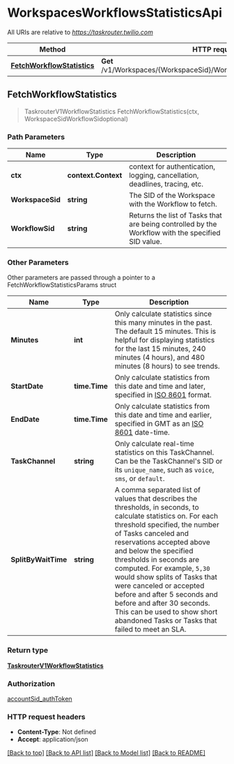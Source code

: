 # WorkspacesWorkflowsStatisticsApi

All URIs are relative to *https://taskrouter.twilio.com*

Method | HTTP request | Description
------------- | ------------- | -------------
[**FetchWorkflowStatistics**](WorkspacesWorkflowsStatisticsApi.md#FetchWorkflowStatistics) | **Get** /v1/Workspaces/{WorkspaceSid}/Workflows/{WorkflowSid}/Statistics | 



## FetchWorkflowStatistics

> TaskrouterV1WorkflowStatistics FetchWorkflowStatistics(ctx, WorkspaceSidWorkflowSidoptional)





### Path Parameters


Name | Type | Description
------------- | ------------- | -------------
**ctx** | **context.Context** | context for authentication, logging, cancellation, deadlines, tracing, etc.
**WorkspaceSid** | **string** | The SID of the Workspace with the Workflow to fetch.
**WorkflowSid** | **string** | Returns the list of Tasks that are being controlled by the Workflow with the specified SID value.

### Other Parameters

Other parameters are passed through a pointer to a FetchWorkflowStatisticsParams struct


Name | Type | Description
------------- | ------------- | -------------
**Minutes** | **int** | Only calculate statistics since this many minutes in the past. The default 15 minutes. This is helpful for displaying statistics for the last 15 minutes, 240 minutes (4 hours), and 480 minutes (8 hours) to see trends.
**StartDate** | **time.Time** | Only calculate statistics from this date and time and later, specified in [ISO 8601](https://en.wikipedia.org/wiki/ISO_8601) format.
**EndDate** | **time.Time** | Only calculate statistics from this date and time and earlier, specified in GMT as an [ISO 8601](https://en.wikipedia.org/wiki/ISO_8601) date-time.
**TaskChannel** | **string** | Only calculate real-time statistics on this TaskChannel. Can be the TaskChannel's SID or its `unique_name`, such as `voice`, `sms`, or `default`.
**SplitByWaitTime** | **string** | A comma separated list of values that describes the thresholds, in seconds, to calculate statistics on. For each threshold specified, the number of Tasks canceled and reservations accepted above and below the specified thresholds in seconds are computed. For example, `5,30` would show splits of Tasks that were canceled or accepted before and after 5 seconds and before and after 30 seconds. This can be used to show short abandoned Tasks or Tasks that failed to meet an SLA.

### Return type

[**TaskrouterV1WorkflowStatistics**](TaskrouterV1WorkflowStatistics.md)

### Authorization

[accountSid_authToken](../README.md#accountSid_authToken)

### HTTP request headers

- **Content-Type**: Not defined
- **Accept**: application/json

[[Back to top]](#) [[Back to API list]](../README.md#documentation-for-api-endpoints)
[[Back to Model list]](../README.md#documentation-for-models)
[[Back to README]](../README.md)

